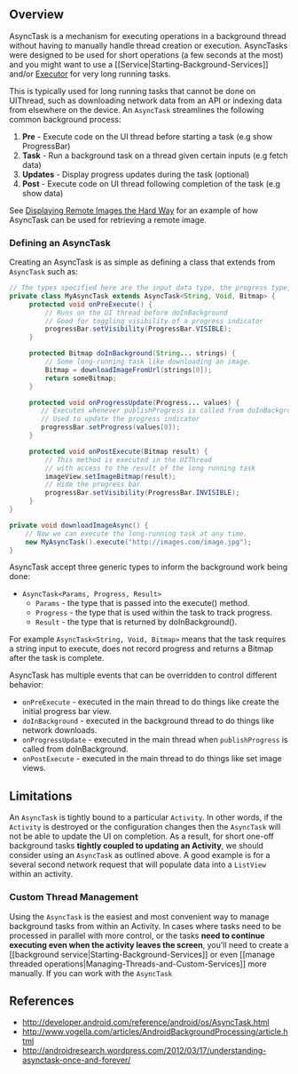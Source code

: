 ## Overview

AsyncTask is a mechanism for executing operations in a background thread without having to manually handle thread creation or execution. AsyncTasks were designed to be used for short operations (a few seconds at the most) and you might want to use a [[Service|Starting-Background-Services]] and/or [Executor](http://developer.android.com/reference/java/util/concurrent/Executor.html) for very long running tasks.

This is typically used for long running tasks that cannot be done on UIThread, such as downloading network data from an API or indexing data from elsewhere on the device. An `AsyncTask` streamlines the following common background process:

1. **Pre** - Execute code on the UI thread before starting a task (e.g show ProgressBar)
2. **Task** - Run a background task on a thread given certain inputs (e.g fetch data)
3. **Updates** - Display progress updates during the task (optional)
4. **Post** - Execute code on UI thread following completion of the task (e.g show data)

See [Displaying Remote Images the Hard Way](http://guides.codepath.com/android/Sending-and-Managing-Network-Requests#displaying-remote-images-the-hard-way) for an example of how AsyncTask can be used for retrieving a remote image.

### Defining an AsyncTask

Creating an AsyncTask is as simple as defining a class that extends from `AsyncTask` such as: 

```java
// The types specified here are the input data type, the progress type, and the result type
private class MyAsyncTask extends AsyncTask<String, Void, Bitmap> {
     protected void onPreExecute() {
         // Runs on the UI thread before doInBackground
         // Good for toggling visibility of a progress indicator
         progressBar.setVisibility(ProgressBar.VISIBLE);
     }

     protected Bitmap doInBackground(String... strings) {
         // Some long-running task like downloading an image.
         Bitmap = downloadImageFromUrl(strings[0]);
         return someBitmap;
     }

     protected void onProgressUpdate(Progress... values) {
        // Executes whenever publishProgress is called from doInBackground
        // Used to update the progress indicator
        progressBar.setProgress(values[0]);
     }  

     protected void onPostExecute(Bitmap result) {
         // This method is executed in the UIThread
         // with access to the result of the long running task
         imageView.setImageBitmap(result);
         // Hide the progress bar
         progressBar.setVisibility(ProgressBar.INVISIBLE);
     }
}

private void downloadImageAsync() {
    // Now we can execute the long-running task at any time.
    new MyAsyncTask().execute("http://images.com/image.jpg");
}
```

AsyncTask accept three generic types to inform the background work being done:

* `AsyncTask<Params, Progress, Result>`
  * `Params` - the type that is passed into the execute() method.
  * `Progress` - the type that is used within the task to track progress.
  * `Result` - the type that is returned by doInBackground().

For example `AsyncTask<String, Void, Bitmap>` means that the task requires a string input to execute, does not record progress and returns a Bitmap after the task is complete.

AsyncTask has multiple events that can be overridden to control different behavior:

 * `onPreExecute` - executed in the main thread to do things like create the initial progress bar view.
 * `doInBackground` - executed in the background thread to do things like network downloads.
 * `onProgressUpdate` - executed in the main thread when `publishProgress` is called from doInBackground.
 * `onPostExecute` - executed in the main thread to do things like set image views.

## Limitations

An `AsyncTask` is tightly bound to a particular `Activity`. In other words, if the `Activity` is destroyed or the configuration changes then the `AsyncTask` will not be able to update the UI on completion. As a result, for short one-off background tasks **tightly coupled to updating an Activity**, we should consider using an `AsyncTask` as outlined above. A good example is for a several second network request that will populate data into a `ListView` within an activity.

### Custom Thread Management

Using the `AsyncTask` is the easiest and most convenient way to manage background tasks from within an Activity. In cases where tasks need to be processed in parallel with more control, or the tasks **need to continue executing even when the activity leaves the screen**, you'll need to create a [[background service|Starting-Background-Services]] or even [[manage threaded operations|Managing-Threads-and-Custom-Services]] more manually. If you can work with the `AsyncTask` 

## References

 * <http://developer.android.com/reference/android/os/AsyncTask.html>
 * <http://www.vogella.com/articles/AndroidBackgroundProcessing/article.html>
 * <http://androidresearch.wordpress.com/2012/03/17/understanding-asynctask-once-and-forever/>